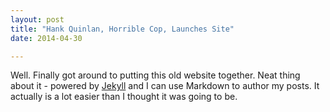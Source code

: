 ```yaml
---
layout: post
title: "Hank Quinlan, Horrible Cop, Launches Site"
date: 2014-04-30

---
```


Well. Finally got around to putting this old website together. Neat thing about it - powered by [Jekyll](http://jekyllrb.com) and I can use Markdown to author my posts. It actually is a lot easier than I thought it was going to be.
